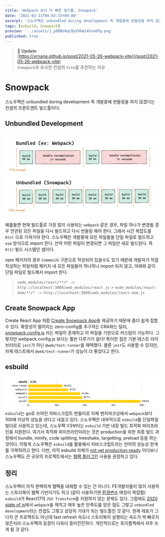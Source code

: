 ```yaml
---
title: 'Webpack 보다 더 빠른 빌드툴, Snowpack'
date: '2021-02-11T04:03:33+09:00'
excerpt: '스노우팩은 unbundled during development 즉 개발중에 번들링을 하지 않겠다는 컨셉의 프론트엔트 빌드툴이다.'
tags: [esbuild, Snowpack]
preview: '../assets/1_p8BBVAqCByV9kA24Vxo6Pg.png'
published: true
---
```


> 🚨 **Update**  
> [https://yrnana.github.io/post/2021-05-26-webpack-vite](/post/2021-05-26-webpack-vite)  
> `Snowpack`과 유사한 컨셉의 `Vite`를 추천하는 이유

# Snowpack

스노우팩은 unbundled during development 즉 개발중에 번들링을 하지 않겠다는 컨셉의 프론트엔트 빌드툴이다.

## Unbundled Development

![](../assets/image-12.png)
예를들면 현재 빌드툴로 가장 많이 사용되는 `webpack` 같은 경우, 파일 하나가 변경될 경우 연관된 모든 파일을 다시 빌드하고 다시 번들링 해야 한다. 그래서 시간 복잡도를 `O(n)` 으로 가져가야 한다.
스노우팩은 개발중에 모든 파일들을 단일 파일로 빌드하고 `esm` 방식으로 import 한다. 만약 어떤 파일이 변경되면 그 파일만 새로 빌드된다. 즉 `O(1)` 빌드 시스템인 셈이다.

npm 패키지의 경우 `CommonJS` 구문으로 작성되어 있을수도 있기 때문에 개발자가 직접 작성하는 파일처럼 패키지 내 모든 파일들이 하나하나 import 되지 않고, 아래와 같이 단일 파일로 빌드해서 import 한다.

> `node_modules/react/**/* -> http://localhost:3000/web_modules/react.js` > `node_modules/react-dom/**/* -> http://localhost:3000/web_modules/react-dom.js`

## Create Snowpack App

Create React App 처럼 [Create Snowpack App](https://github.com/snowpackjs/snowpack/tree/main/create-snowpack-app/cli)을 제공하기 때문에 좀더 쉽게 접할 수 있다. 확장성이 떨어지는 zero-config를 추구하는 CRA와는 달리, [snowpack.config.js](https://www.snowpack.dev/reference/configuration) 라는 파일이 존재하고 이 파일을 기반으로 커스텀이 가능하다. 그렇지만 webpack.config.js 보다는 훨씬 다루기가 쉽다!
특이한 점은 기본 테스트 라이브러리로 `jest`가 아닌 `@web/test-runner`을 채택했다. 물론 `jest`도 사용할 수 있지만, 자체 테스트에서 `@web/test-runner`가 성능이 더 좋았다고 한다.

## esbuild

![](../assets/image-13.png)
`esbuild`는 go로 쓰여진 자바스크립트 번들러로 자체 벤치마크상에서 `webpack`보다 100배 이상의 성능을 낸다고 내걸고 있다. 스노우팩은 내부적으로 `esbuild`를 단일파일빌더로 사용하고 있는데, 스노우팩 V3부터는 `esbuild` 기반 내장 빌드 최적화 파이프라인을 지원한다. 여기서 최적화 파이프라인이라는 것은 production을 위한 최종 빌드 과정에서 bundle, minify, code splitting, treeshake, targetting, preload 등을 하는 것이다. 이렇게 스노우팩은 `esbuild`를 활용해서 자바스크립트라는 언어의 성능상 한계를 극복하려고 한다. 다만, 아직 esbuild 자체가 [not yet production-ready](https://esbuild.github.io/faq/#production-readiness) 이다보니 스노우팩도 큰 규모의 프로젝트에서는 [웹팩 플러그인](https://www.npmjs.com/package/@snowpack/plugin-webpack) 사용을 권장하고 있다.

## 정리

스노우팩이 아직 완벽하게 웹팩을 대체할 수 있는 건 아니다. FE개발자들이 많이 사용하는 스토리북이 웹팩 기반이기도 하고 (같이 사용하기엔 [환경변수](https://www.snowpack.dev/reference/environment-variables) 매칭이 복잡함) `esbuild`가 React17의 `JSX Transform`을 지원하지 않는 문제도 있다. 그럼에도 [2020 state of js](https://2020.stateofjs.com/en-US/technologies/build-tools/)에서 `webpack`을 제치고 매우 높은 만족도를 얻은 점도 그렇고 `unbundled development`라는 컨셉도 그렇고 상당히 기대가 되는 빌드툴인 것 같다. 현재 레포가 그다지 큰 프로젝트도 아닌데 fast refresh 속도나 스토리북이 실행되는 속도가 썩 빠르지 않은지라 스노우팩의 등장이 더욱더 흥미진진하다. 개인적으로는 토이플젝에서 자주 쓰게 될 것 같다.
